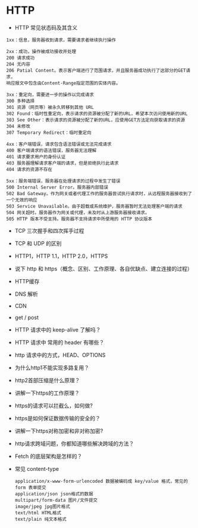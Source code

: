 # HTTP
- HTTP 常见状态码及其含义

```
1xx：信息，服务器收到请求，需要请求者继续执行操作

2xx：成功，操作被成功接收并处理
200 请求成功
204 无内容
206 Patial Content。表示客户端进行了范围请求，并且服务器成功执行了这部分的GET请求，
响应报文中包含由Content-Range指定范围的实体内容。

3xx：重定向，需要进一步的操作以完成请求
300 多种选择
301 资源（网页等）被永久转移到其他 URL
302 Found：临时性重定向，表示请求的资源被分配了新的URL，希望本次访问使用新的URL
303 See Other：表示请求的资源被分配了新的URL，应使用GET方法定向获取请求的资源
304 未修改
307 Temporary Redirect：临时重定向

4xx：客户端错误，请求包含语法错误或无法完成请求
400 客户端请求的语法错误，服务器无法理解
401 请求要求用户的身份认证
403 服务器理解请求客户端的请求，但是拒绝执行此请求
404 请求的资源不存在

5xx：服务端错误，服务器在处理请求的过程中发生了错误
500 Internal Server Error。服务器内部错误
502 Bad Gateway。作为网关或者代理工作的服务器尝试执行请求时，从远程服务器接收到了一个无效的响应
503 Service Unavailable。由于超载或系统维护，服务器暂时无法处理客户端的请求
504 网关超时。服务器作为网关或代理，未及时从上游服务器接收请求。
505 HTTP 版本不受支持。服务器不支持请求中所使用的 HTTP 协议版本
```

- TCP 三次握手和四次挥手过程

- TCP 和 UDP 的区别

- HTTP1，HTTP 1.1，HTTP 2.0，HTTPS

- 说下 http 和 https（概念、区别、工作原理、各自优缺点、建立连接的过程）

- HTTP缓存

- DNS 解析

- CDN

- get / post

- HTTP 请求中的 keep-alive 了解吗？

- HTTP 请求中 常用的 header 有哪些？

- http 请求中的方式，HEAD、OPTIONS

- 为什么http1不能实现多路复用？

- http2首部压缩是什么原理？

- 讲解一下https的工作原理？

- https的请求可以拦截么，如何做?

- https是如何保证数据传输的安全的？

- 讲解一下https对称加密和非对称加密?

- http请求跨域问题，你都知道哪些解决跨域的方法？

- Fetch 的底层架构是怎样的？

- 常见 content-type

  ```
  application/x-www-form-urlencoded 数据被编码成 key/value 格式，常见的 form 表单提交
  application/json json格式的数据
  multipart/form-data 图片/文件提交
  image/jpeg jpg图片格式
  text/html HTML格式
  text/plain 纯文本格式
  ```

  